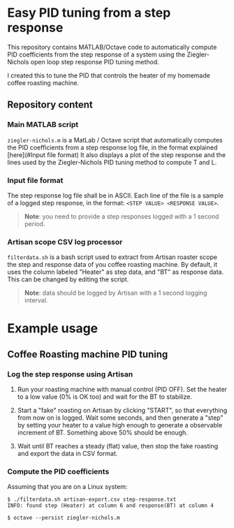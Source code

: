 # Easy PID tuning from a step response

This repository contains MATLAB/Octave code to automatically compute PID
coefficients from the step response of a system using the Ziegler-Nichols open
loop step response PID tuning method.

I created this to tune the PID that controls the heater of my homemade coffee
roasting machine.

## Repository content

### Main MATLAB script
`ziegler-nichols.m` is a MatLab / Octave script that automatically computes the
PID coefficients from a step response log file, in the format explained [here](#Input file format)
It also displays a plot of the step response and the lines used by the
Ziegler-Nichols PID tuning method to compute T and L.

### Input file format
The step response log file shall be in ASCII. Each line of the file is a sample
of a logged step response, in the format: `<STEP VALUE> <RESPONSE VALUE>`.

> **Note**: you need to provide a step responses logged with a 1 second period.

### Artisan scope CSV log processor
`filterdata.sh` is a bash script used to extract from Artisan roaster scope the
step and response data of you coffee roasting machine.
By default, it uses the column labeled "Heater" as step data, and "BT" as
response data. This can be changed by editing the script.

> **Note**: data should be logged by Artisan with a 1 second logging interval.

# Example usage

## Coffee Roasting machine PID tuning

### Log the step response using Artisan

1. Run your roasting machine with manual control (PID OFF). Set the heater to a
low value (0% is OK too) and wait for the BT to stabilize.

2. Start a "fake" roasting on Artisan by clicking "START", so that everything
from now on is logged. Wait some seconds, and then generate a "step" by setting
your heater to a value high enough to generate a observable increment of BT.
Something above 50% should be enough.

3. Wait until BT reaches a steady (flat) value, then stop the fake roasting and
export the data in CSV format.

### Compute the PID coefficients

Assuming that you are on a Linux system:

```
$ ./filterdata.sh artisan-export.csv step-response.txt
INFO: found step (Heater) at column 6 and response(BT) at column 4

$ octave --persist ziegler-nichols.m
```

